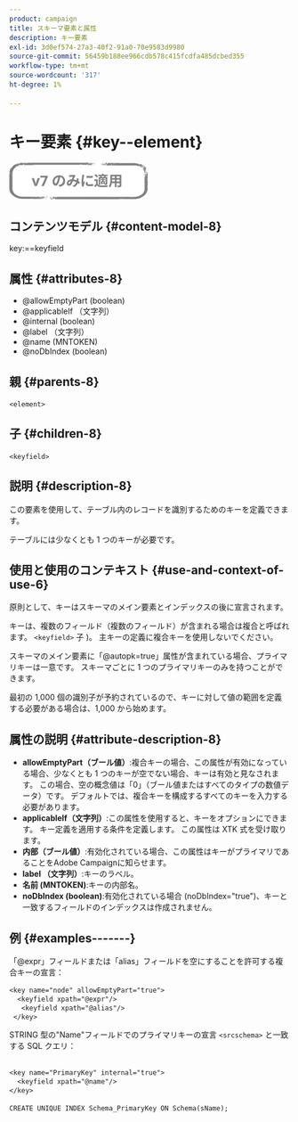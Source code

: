 ```yaml
---
product: campaign
title: スキーマ要素と属性
description: キー要素
exl-id: 3d0ef574-27a3-40f2-91a0-70e9583d9980
source-git-commit: 56459b188ee966cdb578c415fcdfa485dcbed355
workflow-type: tm+mt
source-wordcount: '317'
ht-degree: 1%

---
```


# キー要素 {#key--element}

![](../../../assets/v7-only.svg)

## コンテンツモデル {#content-model-8}

key:==keyfield

## 属性 {#attributes-8}

* @allowEmptyPart (boolean)
* @applicableIf （文字列）
* @internal (boolean)
* @label （文字列）
* @name (MNTOKEN)
* @noDbIndex (boolean)

## 親 {#parents-8}

`<element>`

## 子 {#children-8}

`<keyfield>`

## 説明 {#description-8}

この要素を使用して、テーブル内のレコードを識別するためのキーを定義できます。

テーブルには少なくとも 1 つのキーが必要です。

## 使用と使用のコンテキスト {#use-and-context-of-use-6}

原則として、キーはスキーマのメイン要素とインデックスの後に宣言されます。

キーは、複数のフィールド（複数のフィールド）が含まれる場合は複合と呼ばれます。 `<keyfield>` 子 )。 主キーの定義に複合キーを使用しないでください。

スキーマのメイン要素に「@autopk=true」属性が含まれている場合、プライマリキーは一意です。 スキーマごとに 1 つのプライマリキーのみを持つことができます。

最初の 1,000 個の識別子が予約されているので、キーに対して値の範囲を定義する必要がある場合は、1,000 から始めます。

## 属性の説明 {#attribute-description-8}

* **allowEmptyPart（ブール値）**:複合キーの場合、この属性が有効になっている場合、少なくとも 1 つのキーが空でない場合、キーは有効と見なされます。 この場合、空の概念値は「0」（ブール値またはすべてのタイプの数値データ）です。 デフォルトでは、複合キーを構成するすべてのキーを入力する必要があります。
* **applicableIf（文字列）**:この属性を使用すると、キーをオプションにできます。 キー定義を適用する条件を定義します。 この属性は XTK 式を受け取ります。
* **内部（ブール値）**:有効化されている場合、この属性はキーがプライマリであることをAdobe Campaignに知らせます。
* **label （文字列）**:キーのラベル。
* **名前 (MNTOKEN)**:キーの内部名。
* **noDbIndex (boolean)**:有効化されている場合 (noDbIndex=&quot;true&quot;)、キーと一致するフィールドのインデックスは作成されません。

## 例 {#examples-------}

「@expr」フィールドまたは「alias」フィールドを空にすることを許可する複合キーの宣言：

```
<key name="node" allowEmptyPart="true">
  <keyfield xpath="@expr"/>
   <keyfield xpath="@alias"/>
 </key>
```

STRING 型の&quot;Name&quot;フィールドでのプライマリキーの宣言 `<srcschema>`  と一致する SQL クエリ：

```
 
<key name="PrimaryKey" internal="true">  
  <keyfield xpath="@name"/>
</key>

CREATE UNIQUE INDEX Schema_PrimaryKey ON Schema(sName);
```
